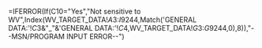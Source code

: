 =IFERROR(If(C10="Yes","Not sensitive to WV",Index(WV_TARGET_DATA!$A$3:$I$9244,Match('GENERAL DATA:'!$C$3&"_"&'GENERAL DATA:'!$C$4,WV_TARGET_DATA!$G$3:$G$9244,0),8)),"--MSN/PROGRAM INPUT ERROR--")
